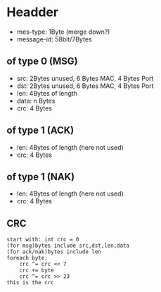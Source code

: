 # Headder
- mes-type: 1Byte (merge down?)
- message-id: 58bit/7Bytes

## of type 0 (MSG)
- src: 2Bytes unused, 6 Bytes MAC, 4 Bytes Port
- dst: 2Bytes unused, 6 Bytes MAC, 4 Bytes Port
- len: 4Bytes of length
- data: n Bytes
- crc: 4 Bytes

## of type 1 (ACK)
- len: 4Bytes of length (here not used)
- crc: 4 Bytes

## of type 1 (NAK)
- len: 4Bytes of length (here not used)
- crc: 4 Bytes

## CRC
```
start with: int crc = 0
(for msg)bytes include src,dst,len,data
(for ack/nak)bytes include len
foreach byte:
    crc ^= crc << 7
    crc += byte
    crc ^= crc >> 23
this is the crc
```
